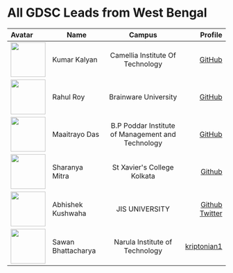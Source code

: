 # All GDSC Leads from West Bengal
| Avatar   |     Name |      Campus   |  Profile |
|:---------|----------|:-------------:|------:|
|  <img src="https://avatars.githubusercontent.com/u/67071462?v=4" width="80px">| Kumar Kalyan |Camellia Institute Of Technology| [GitHub](https://github.com/kum9748ar) |
|  <img src="https://avatars.githubusercontent.com/u/65613660?v=4" width="80px">|Rahul Roy | Brainware University |  [GitHub](https://github.com/Rahul6918) |
| <img src="https://avatars.githubusercontent.com/u/76429346?v=4" width="80px"> | Maaitrayo Das| B.P Poddar Institute of Management and Technology| [GitHub](https://github.com/Maaitrayo) |
| <img src="https://avatars.githubusercontent.com/u/94007936?v=4" width="80px"> | Sharanya Mitra|St Xavier's College Kolkata|[Github](https://github.com/Rick-mad-lab)|
| <img src="https://avatars.githubusercontent.com/u/86338762?v=4" width="80px">| Abhishek Kushwaha | JIS UNIVERSITY | [Github](https://github.com/Abbhiishek) <br/> [Twitter](https://twitter.com/abbhishek_k)|
| <img src="https://avatars.githubusercontent.com/u/74916308?v=4" width="80px"> |Sawan Bhattacharya | Narula Institute of Technology | [kriptonian1](https://github.com/kriptonian1)|




